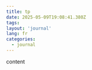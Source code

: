 ```yaml
---
title: tp
date: 2025-05-09T19:08:41.380Z
tags:
layout: 'journal'
lang: fr
categories: 
  - journal
---
```

content 